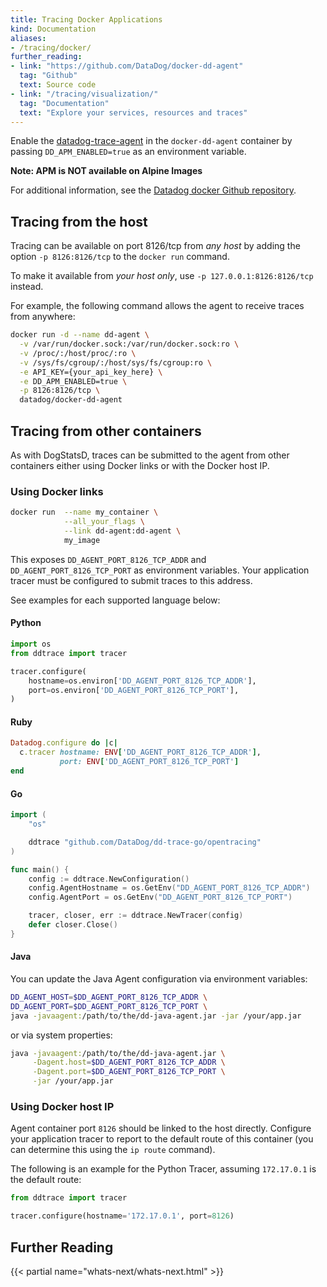 ```yaml
---
title: Tracing Docker Applications
kind: Documentation
aliases:
- /tracing/docker/
further_reading:
- link: "https://github.com/DataDog/docker-dd-agent"
  tag: "Github"
  text: Source code
- link: "/tracing/visualization/"
  tag: "Documentation"
  text: "Explore your services, resources and traces"
---
```


Enable the [datadog-trace-agent](https://github.com/DataDog/datadog-trace-agent) in the `docker-dd-agent` container by passing `DD_APM_ENABLED=true` as an environment variable.

**Note: APM is NOT available on Alpine Images**

For additional information, see the [Datadog docker Github repository](https://github.com/DataDog/docker-dd-agent).

## Tracing from the host

Tracing can be available on port 8126/tcp from _any host_ by adding the option `-p 8126:8126/tcp` to the `docker run` command.

To make it available from _your host only_, use `-p 127.0.0.1:8126:8126/tcp` instead.

For example, the following command allows the agent to receive traces from anywhere:

```bash
docker run -d --name dd-agent \
  -v /var/run/docker.sock:/var/run/docker.sock:ro \
  -v /proc/:/host/proc/:ro \
  -v /sys/fs/cgroup/:/host/sys/fs/cgroup:ro \
  -e API_KEY={your_api_key_here} \
  -e DD_APM_ENABLED=true \
  -p 8126:8126/tcp \
  datadog/docker-dd-agent
```

## Tracing from other containers

As with DogStatsD, traces can be submitted to the agent from other containers either using Docker links or with the Docker host IP.

### Using Docker links

```bash
docker run  --name my_container \
            --all_your_flags \
            --link dd-agent:dd-agent \
            my_image
```

This exposes `DD_AGENT_PORT_8126_TCP_ADDR` and `DD_AGENT_PORT_8126_TCP_PORT` as environment variables. Your application tracer must be configured to submit traces to this address.

See examples for each supported language below:

#### Python

```python
import os
from ddtrace import tracer

tracer.configure(
    hostname=os.environ['DD_AGENT_PORT_8126_TCP_ADDR'],
    port=os.environ['DD_AGENT_PORT_8126_TCP_PORT'],
)
```

#### Ruby

```ruby
Datadog.configure do |c|
  c.tracer hostname: ENV['DD_AGENT_PORT_8126_TCP_ADDR'],
           port: ENV['DD_AGENT_PORT_8126_TCP_PORT']
end
```

#### Go

```go
import (
    "os"

    ddtrace "github.com/DataDog/dd-trace-go/opentracing"
)

func main() {
    config := ddtrace.NewConfiguration()
    config.AgentHostname = os.GetEnv("DD_AGENT_PORT_8126_TCP_ADDR")
    config.AgentPort = os.GetEnv("DD_AGENT_PORT_8126_TCP_PORT")

    tracer, closer, err := ddtrace.NewTracer(config)
    defer closer.Close()
}
```

#### Java

You can update the Java Agent configuration via environment variables:

```bash
DD_AGENT_HOST=$DD_AGENT_PORT_8126_TCP_ADDR \
DD_AGENT_PORT=$DD_AGENT_PORT_8126_TCP_PORT \
java -javaagent:/path/to/the/dd-java-agent.jar -jar /your/app.jar
```

or via system properties:

```bash
java -javaagent:/path/to/the/dd-java-agent.jar \
     -Dagent.host=$DD_AGENT_PORT_8126_TCP_ADDR \
     -Dagent.port=$DD_AGENT_PORT_8126_TCP_PORT \
     -jar /your/app.jar
```

### Using Docker host IP

Agent container port `8126` should be linked to the host directly. Configure your application tracer to report to the default route of this container (you can determine this using the `ip route` command).

The following is an example for the Python Tracer, assuming `172.17.0.1` is the default route:

```python
from ddtrace import tracer

tracer.configure(hostname='172.17.0.1', port=8126)
```

## Further Reading

{{< partial name="whats-next/whats-next.html" >}}
